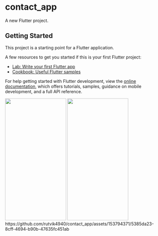 
# contact_app

A new Flutter project.

## Getting Started

This project is a starting point for a Flutter application.

A few resources to get you started if this is your first Flutter project:

- [Lab: Write your first Flutter app](https://docs.flutter.dev/get-started/codelab)
- [Cookbook: Useful Flutter samples](https://docs.flutter.dev/cookbook)

For help getting started with Flutter development, view the
[online documentation](https://docs.flutter.dev/), which offers tutorials,
samples, guidance on mobile development, and a full API reference.
<p>
  <img src="https://github.com/rutvik4940/contact_app/assets/153794371/a5c5b233-7f64-418a-b544-75c01ae6f571"
 height="400px" width="200px"/>
 <img src="https://github.com/rutvik4940/contact_app/assets/153794371/c30bd5e2-099f-4be2-a945-821b8417c655"
 height="400px" width="200px"/>
https://github.com/rutvik4940/contact_app/assets/153794371/5385da23-8cff-4694-b90b-47635fc451ab
</p>

